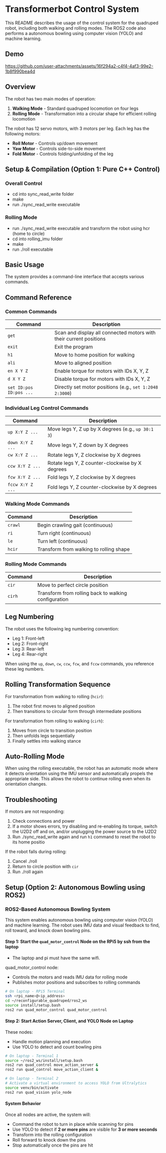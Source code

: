 # Transformerbot Control System

This README describes the usage of the control system for the quadruped robot, including both walking and rolling modes. The ROS2 code also performs a autonomous bowling using computer vision (YOLO) and machine learning.

## Demo
https://github.com/user-attachments/assets/16f294a2-c4f4-4af3-99e2-1b8f990bea4d

## Overview

The robot has two main modes of operation:
1. **Walking Mode** - Standard quadruped locomotion on four legs
2. **Rolling Mode** - Transformation into a circular shape for efficient rolling locomotion

The robot has 12 servo motors, with 3 motors per leg. Each leg has the following motors:
- **Roll Motor** - Controls up/down movement
- **Yaw Motor** - Controls side-to-side movement
- **Fold Motor** - Controls folding/unfolding of the leg

## Setup & Compilation (Option 1: Pure C++ Control)

### Overall Control
- cd into sync_read_write folder
- make
- run ./sync_read_write executable

### Rolling Mode
- run ./sync_read_write executable and transform the robot using hcr (home to circle)
- cd into rolling_imu folder
- make
- run ./roll executable

## Basic Usage

The system provides a command-line interface that accepts various commands.

## Command Reference

### Common Commands

| Command | Description |
|---------|-------------|
| `get` | Scan and display all connected motors with their current positions |
| `exit` | Exit the program |
| `h1` | Move to home position for walking|
| `ali` | Move to aligned position |
| `en X Y Z` | Enable torque for motors with IDs X, Y, Z |
| `d X Y Z` | Disable torque for motors with IDs X, Y, Z |
| `set ID:pos ID:pos ...` | Directly set motor positions (e.g., `set 1:2048 2:3000`) |

### Individual Leg Control Commands

| Command | Description |
|---------|-------------|
| `up X:Y Z ...` | Move legs Y, Z up by X degrees (e.g., `up 30:1 3`) |
| `down X:Y Z ...` | Move legs Y, Z down by X degrees |
| `cw X:Y Z ...` | Rotate legs Y, Z clockwise by X degrees |
| `ccw X:Y Z ...` | Rotate legs Y, Z counter-clockwise by X degrees |
| `fcw X:Y Z ...` | Fold legs Y, Z clockwise by X degrees |
| `fccw X:Y Z ...` | Fold legs Y, Z counter-clockwise by X degrees |

### Walking Mode Commands

| Command | Description |
|---------|-------------|
| `crawl` | Begin crawling gait (continuous) |
| `ri` | Turn right (continuous) |
| `le` | Turn left (continuous) |
| `hcir` | Transform from walking to rolling shape |

### Rolling Mode Commands

| Command | Description |
|---------|-------------|
| `cir` | Move to perfect circle position |
| `cirh` | Transform from rolling back to walking configuration |

## Leg Numbering

The robot uses the following leg numbering convention:
- Leg 1: Front-left
- Leg 2: Front-right
- Leg 3: Rear-left
- Leg 4: Rear-right

When using the `up`, `down`, `cw`, `ccw`, `fcw`, and `fccw` commands, you reference these leg numbers.

## Rolling Transformation Sequence

For transformation from walking to rolling (`hcir`):
1. The robot first moves to aligned position
2. Then transitions to circular form through intermediate positions

For transformation from rolling to walking (`cirh`):
1. Moves from circle to transition position
2. Then unfolds legs sequentially
3. Finally settles into walking stance

## Auto-Rolling Mode

When using the rolling executable, the robot has an automatic mode where it detects orientation using the IMU sensor and automatically propels the appropriate side. This allows the robot to continue rolling even when its orientation changes.

## Troubleshooting

If motors are not responding:
1. Check connections and power 
3. If a motor shows errors, try disabling and re-enabling its torque, switch the U2D2 off and on, and/or unplugging the power source to the U2D2
4. Run ./sync_read_write again and run `h1` command to reset the robot to its home positio

If the robot falls during rolling:
1. Cancel ./roll
2. Return to circle position with `cir`
3. Run ./roll again

## Setup (Option 2: Autonomous Bowling using ROS2)

### ROS2-Based Autonomous Bowling System

This system enables autonomous bowling using computer vision (YOLO) and machine learning. The robot uses IMU data and visual feedback to find, roll toward, and knock down bowling pins.

#### Step 1: Start the `quad_motor_control` Node on the RPi5 by ssh from the laptop
- The laptop and pi must have the same wifi.

quad_motor_control node:
- Controls the motors and reads IMU data for rolling mode
- Publishes motor positions and subscribes to rolling commands

```bash
# On laptop - RPi5 Terminal
ssh <rpi_name>@<ip_address>
cd ~/reconfigurable_quadruped/ros2_ws
source install/setup.bash
ros2 run quad_motor_control quad_motor_control
```

#### Step 2: Start Action Server, Client, and YOLO Node on Laptop

These nodes:
- Handle motion planning and execution
- Use YOLO to detect and count bowling pins

```bash
# On laptop - Terminal 1
source ~/ros2_ws/install/setup.bash
ros2 run quad_control move_action_server &
ros2 run quad_control move_action_client &
```
```bash
# On laptop - Terminal 2
# Activate a virtual environment to access YOLO from Ultralytics
source venv/bin/activate
ros2 run quad_vision yolo_node
```
#### System Behavior

Once all nodes are active, the system will:

- Command the robot to turn in place while scanning for pins
- Use YOLO to detect if **2 or more pins** are visible for **3 or more seconds**
- Transform into the rolling configuration
- Roll forward to knock down the pins
- Stop automatically once the pins are hit
